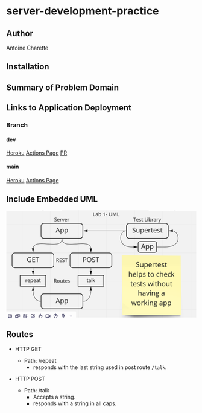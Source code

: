 # server-development-practice

## Author

Antoine Charette

## Installation

## Summary of Problem Domain

## Links to Application Deployment

### Branch

#### dev

[Heroku](https://antoine-server-deploy-dev.herokuapp.com/)
[Actions Page](https://github.com/DevAOC/server-development-practice/actions/runs/1357224609)
[PR](https://github.com/DevAOC/server-development-practice/pull/1)

#### main

[Heroku](https://antoine-server-deploy-prod.herokuapp.com/)
[Actions Page](https://github.com/DevAOC/server-development-practice/actions/runs/1357224609)

## Include Embedded UML

<img src="./images/lab-1-uml.png" alt="lab-1-uml" />

## Routes

- HTTP GET

  - Path: /repeat
    - responds with the last string used in post route `/talk`.

- HTTP POST
  - Path: /talk
    - Accepts a string.
    - responds with a string in all caps.
